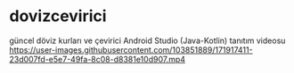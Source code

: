 # dovizcevirici
güncel döviz kurları ve çevirici Android Studio (Java-Kotlin)
tanıtım videosu https://user-images.githubusercontent.com/103851889/171917411-23d007fd-e5e7-49fa-8c08-d8381e10d907.mp4
